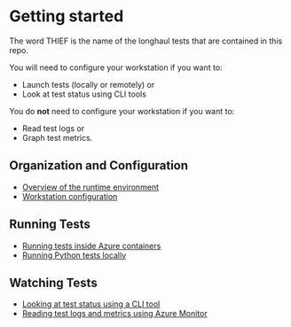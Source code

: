 # Getting started

The word THIEF is the name of the longhaul tests that are contained in this repo.


You will need to configure your workstation if you want to:
* Launch tests (locally or remotely) or
* Look at test status using CLI tools

You do **not** need to configure your workstation if you want to:
* Read test logs or
* Graph test metrics.

## Organization and Configuration
* [Overview of the runtime environment](./runtime.md)
* [Workstation configuration](./setting-up-your-thief-environment.md)

## Running Tests
* [Running tests inside Azure containers](./launching-remote-tests.md)
* [Running Python tests locally](./running-python-locally.md)

## Watching Tests
* [Looking at test status using a CLI tool](./cli-tools.md)
* [Reading test logs and metrics using Azure Monitor](./azure-monitor-logs.md)

